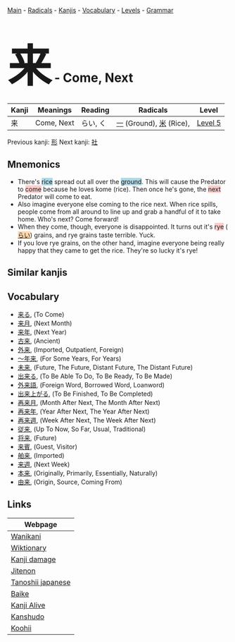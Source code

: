 <style> bigfont {font-size: 100px}</style>
[Main](../index.md) -
[Radicals](../radicals.md) -
[Kanjis](../kanjis.md) -
[Vocabulary](../vocabulary.md) -
[Levels](../levels.md) -
[Grammar](../grammar.md)
# <bigfont> 来</bigfont> - Come, Next 

| Kanji | Meanings | Reading | Radicals | Level |
| --- | --- | --- | --- | --- |
| 来 | Come, Next | らい, く | [一](../radicals/一.md) (Ground), [米](../radicals/米.md) (Rice),  | [Level 5](../levels/wk_level5.md) |

Previous kanji: [形](形.md) Next kanji: [社](社.md) 

## Mnemonics
 * There's <span style="background-color:#ADD8E6"> rice</span> spread out all over the <span style="background-color:#ADD8E6"> ground</span>. This will cause the Predator to <span style="background-color:#ffcccb"> come</span> because he loves kome (rice). Then once he's gone, the <span style="background-color:#ffcccb"> next</span> Predator will come to eat.
* Also imagine everyone else coming to the rice next. When rice spills, people come from all around to line up and grab a handful of it to take home. Who's next? Come forward!
* When they come, though, everyone is disappointed. It turns out it's <span style="background-color:#ffcccb"> rye</span> (<span style="background-color:#fed8b1"> [らい](https://jisho.org/search/らい)</span>) grains, and rye grains taste terrible. Yuck.
* If you love rye grains, on the other hand, imagine everyone being really happy that they came to get the rice. They're so lucky it's rye!


## Similar kanjis
 


## Vocabulary
 * [来る](../vocabulary/来.md), (To Come)
* [来月](../vocabulary/来.md), (Next Month)
* [来年](../vocabulary/来.md), (Next Year)
* [古来](../vocabulary/来.md), (Ancient)
* [外来](../vocabulary/来.md), (Imported, Outpatient, Foreign)
* [〜年来](../vocabulary/来.md), (For Some Years, For Years)
* [未来](../vocabulary/来.md), (Future, The Future, Distant Future, The Distant Future)
* [出来る](../vocabulary/来.md), (To Be Able To Do, To Be Ready, To Be Made)
* [外来語](../vocabulary/来.md), (Foreign Word, Borrowed Word, Loanword)
* [出来上がる](../vocabulary/来.md), (To Be Finished, To Be Completed)
* [再来月](../vocabulary/来.md), (Month After Next, The Month After Next)
* [再来年](../vocabulary/来.md), (Year After Next, The Year After Next)
* [再来週](../vocabulary/来.md), (Week After Next, The Week After Next)
* [従来](../vocabulary/来.md), (Up To Now, So Far, Usual, Traditional)
* [将来](../vocabulary/来.md), (Future)
* [来賓](../vocabulary/来.md), (Guest, Visitor)
* [舶来](../vocabulary/来.md), (Imported)
* [来週](../vocabulary/来.md), (Next Week)
* [本来](../vocabulary/来.md), (Originally, Primarily, Essentially, Naturally)
* [由来](../vocabulary/来.md), (Origin, Source, Coming From)



## Links 

| Webpage |
| --- |
| [Wanikani          ](https://www.wanikani.com/kanji/来) |
| [Wiktionary        ](https://en.wiktionary.org/wiki/来) |
| [Kanji damage      ](http://www.kanjidamage.com/kanji/search?utf8=✓&q=来) |
| [Jitenon           ](https://jitenon.com/kanji/来) |
| [Tanoshii japanese ](https://www.tanoshiijapanese.com/dictionary/kanji.cfm?k=来) |
| [Baike             ](https://baike.baidu.com/item/来) |
| [Kanji Alive       ](https://app.kanjialive.com/来) |
| [Kanshudo          ](https://www.kanshudo.com/searchmn?q=来) |
| [Koohii            ](https://kanji.koohii.com/study/kanji/来) |
